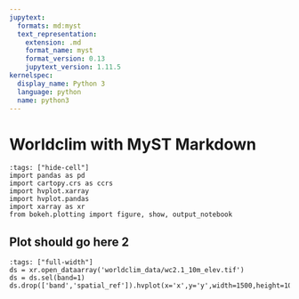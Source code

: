 ```yaml
---
jupytext:
  formats: md:myst
  text_representation:
    extension: .md
    format_name: myst
    format_version: 0.13
    jupytext_version: 1.11.5
kernelspec:
  display_name: Python 3
  language: python
  name: python3
---
```


# Worldclim with MyST Markdown

```{code-cell} ipython3
:tags: ["hide-cell"]
import pandas as pd
import cartopy.crs as ccrs
import hvplot.xarray
import hvplot.pandas
import xarray as xr
from bokeh.plotting import figure, show, output_notebook
```

## Plot should go here 2

```{code-cell} ipython3
:tags: ["full-width"]
ds = xr.open_dataarray('worldclim_data/wc2.1_10m_elev.tif')
ds = ds.sel(band=1)
ds.drop(['band','spatial_ref']).hvplot(x='x',y='y',width=1500,height=1000,cmap='plasma',xlabel='lon')
```